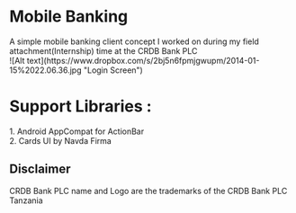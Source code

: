 <html>
<head>
<h1>
Mobile Banking
</h1>
</head>

<body>
<p>
A simple mobile banking client concept I worked on during my field attachment(Internship) time at the CRDB Bank PLC
<br>
![Alt text](https://www.dropbox.com/s/2bj5n6fpmjgwupm/2014-01-15%2022.06.36.jpg "Login Screen")
<br>
</p>

<h1>Support Libraries : </h1>
<p>
1. Android AppCompat for ActionBar<br>
2. Cards UI by Navda Firma <br>
</p>

<h2>Disclaimer </h2>
<p>
CRDB Bank PLC name and Logo are the trademarks of the CRDB Bank PLC Tanzania
</p>

</body>

</head>
